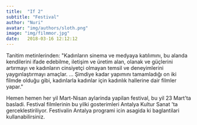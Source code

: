 ```yaml
---
title:  "If 2"
subtitle: "Festival"
author: "Nuri"
avatar: "img/authors/sloth.png"
image: "img/filmmor.jpg"
date:   2018-03-16 12:12:12
---
```


Tanitim metinlerinden: "Kadınların sinema ve medyaya katılımını, bu alanda kendilerini ifade edebilme, iletişim ve üretim alan, olanak ve güçlerini artırmayı ve kadınların cinsiyetçi olmayan temsil ve deneyimlerini yaygınlaştırmayı amaçlar. ... Şimdiye kadar yapımını tamamladığı on iki filmde olduğu gibi, kadınlarla kadınlar için kadınlık hallerine dair filmler yapar."

Hemen hemen her yil Mart-Nisan aylarinda yapilan festival, bu yil 23 Mart'ta basladi. Festival filmlerinin bu yilki gosterimleri Antalya Kultur Sanat 'ta gerceklestiriliyor. Festivalin Antalya programi icin asagida ki baglantilari kullanabilirsiniz.
